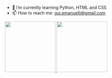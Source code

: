 - 🌱 I’m currently learning Python, HTML and CSS
- 📫 How to reach me: gui.emanuelli@gmail.com

<div>
   <a href="https://github.com/Guirsbr">
     <img height= "167em" src="https://github-readme-stats.vercel.app/api?username=Guirsbr&show_icons=true&theme=github_dark"&count_private=true/>
     <img height= "167em" src="https://github-readme-stats.vercel.app/api/top-langs/?username=Guirsbr&layout=compact&theme=github_dark&count_private=true"/>
   </a>
</div>

<!--
**Guirsbr/Guirsbr** is a ✨ _special_ ✨ repository because its `README.md` (this file) appears on your GitHub profile.

Here are some ideas to get you started:

- 🔭 I’m currently working on ...
- 🌱 I’m currently learning ...
- 👯 I’m looking to collaborate on ...
- 🤔 I’m looking for help with ...
- 💬 Ask me about ...
- 📫 How to reach me: ...
- 😄 Pronouns: ...
- ⚡ Fun fact: ...
-->
